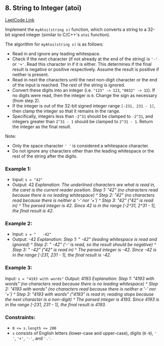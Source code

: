 ## 8. String to Integer (atoi)

[LeetCode Link](https://leetcode.com/problems/string-to-integer-atoi/)

Implement the `myAtoi(string s)` function, which converts a string to a 32-bit signed integer (similar to C/C++'s `atoi` function).

The algorithm for `myAtoi(string s)` is as follows:
-   Read in and ignore any leading whitespace.
-   Check if the next character (if not already at the end of the string) is `'-'` or `'+'`. Read this character in if it is either. This determines if the final result is negative or positive respectively. Assume the result is positive if neither is present.
-   Read in next the characters until the next non-digit character or the end of the input is reached. The rest of the string is ignored.  
-   Convert these digits into an integer (i.e. `"123" -> 123`, `"0032" -> 32`). If no digits were read, then the integer is `0`. Change the sign as necessary (from step 2). 
-   If the integer is out of the 32-bit signed integer range `[-231, 231 - 1]`, then clamp the integer so that it remains in the range.
-   Specifically, integers less than `-2^31` should be clamped to `-2^31`, and integers greater than `2^31 - 1` should be clamped to `2^31 - 1`. Return the integer as the final result.

Note:
- Only the space character `' '` is considered a whitespace character.
- Do not ignore any characters other than the leading whitespace or the rest of the string
after the digits.

### Example 1:
-   Input: `s = "42"`
-   Output: 42
_Explanation: The underlined characters are what is read in, the caret is the current reader position._
_Step 1: "42" (no characters read because there is no leading whitespace)_
         _^_
_Step 2: "42" (no characters read because there is neither a '-' nor '+')_
         _^_
_Step 3: "42" ("42" is read in)_
           _^_
_The parsed integer is 42._
_Since 42 is in the range [-2^31, 2^31 - 1], the final result is 42._

### Example 2:
-   Input: `s = "   -42"`
-   Output: -42
_Explanation:_
_Step 1: "   -42" (leading whitespace is read and ignored)_
            _^_
_Step 2: "   -42" ('-' is read, so the result should be negative)_
             _^_
_Step 3: "   -42" ("42" is read in)_
               ^
_The parsed integer is -42._
_Since -42 is in the range [-231, 231 - 1], the final result is -42._

### Example 3:
Input: `s = "4193 with words"`
Output: 4193
_Explanation:_
_Step 1: "4193 with words" (no characters read because there is no leading whitespace)_
         _^_
_Step 2: "4193 with words" (no characters read because there is neither a '-' nor '+')_
         _^_
_Step 3: "4193 with words" ("4193" is read in; reading stops because the next character is a non-digit)_
             _^_
_The parsed integer is 4193._
_Since 4193 is in the range [-231, 231 - 1], the final result is 4193._

### Constraints:
-   `0 <= s.length <= 200`
-   `s` consists of English letters (lower-case and upper-case), digits (`0-9`), `' '`, `'+'`, `'-'`, and `'.'`.

